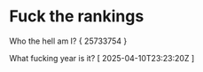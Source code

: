 # Fuck the rankings

Who the hell am I?
{ 25733754 }

What fucking year is it?
[ 2025-04-10T23:23:20Z ]

